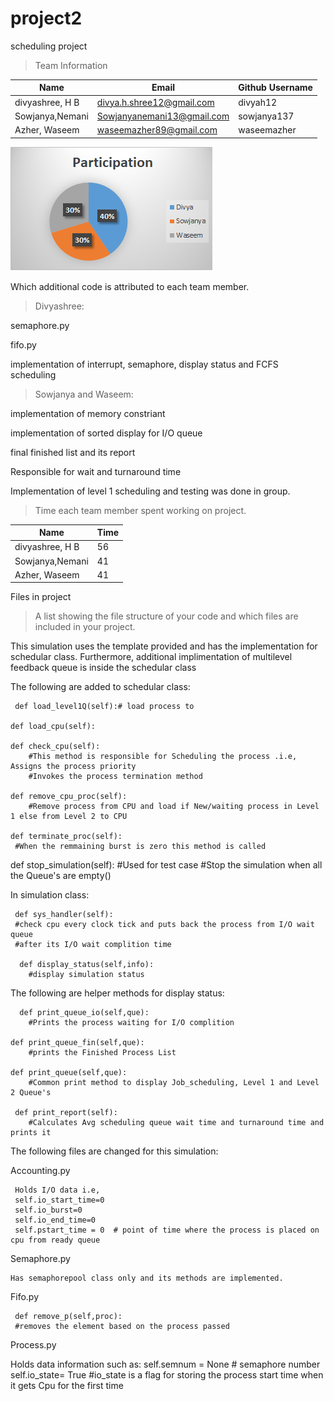 # project2
scheduling project


>Team Information
>
| Name     | Email   | Github Username |
|----------|---------|-----------------|
| divyashree, H B | divya.h.shree12@gmail.com | divyah12  |
| Sowjanya,Nemani  | Sowjanyanemani13@gmail.com | sowjanya137 |
| Azher, Waseem	  | waseemazher89@gmail.com | waseemazher  |


![](https://github.com/WaseemAzher/5143-201-OpSys-Azher/blob/master/assignments/participation.png)



Which additional code is attributed to each team member.

>Divyashree:

semaphore.py

fifo.py

implementation of interrupt, semaphore, display status and FCFS scheduling
 
>Sowjanya and Waseem:

implementation of memory constriant

implementation of sorted display for I/O queue

final finished list and its report

Responsible for wait and turnaround time

Implementation of level 1 scheduling and testing was done in group.


>Time each team member spent working on project.
>
| Name     | Time   | 
|----------|---------|
| divyashree, H B | 56|
| Sowjanya,Nemani  | 41|
| Azher, Waseem	  |41|


Files in project

>A list showing the file structure of your code and which files are included in your project.

This simulation uses the template provided and has the implementation for schedular class.
Furthermore, additional implimentation of multilevel feedback queue is inside the schedular class

The following are added to schedular class:

     def load_level1Q(self):# load process to 
         
    def load_cpu(self):
    
    def check_cpu(self):
        #This method is responsible for Scheduling the process .i.e, Assigns the process priority 
        #Invokes the process termination method
           
    def remove_cpu_proc(self):
        #Remove process from CPU and load if New/waiting process in Level 1 else from Level 2 to CPU 
        
    def terminate_proc(self): 
     #When the remmaining burst is zero this method is called
     
   def stop_simulation(self):
        #Used for test case
        #Stop the simulation when all the Queue's are empty()
        
 In simulation class:
 
     def sys_handler(self):  
     #check cpu every clock tick and puts back the process from I/O wait queue
     #after its I/O wait complition time
     
      def display_status(self,info):
        #display simulation status
        
  The following are helper methods for display status:     
  
      def print_queue_io(self,que):
        #Prints the process waiting for I/O complition
               
    def print_queue_fin(self,que):
        #prints the Finished Process List
        
    def print_queue(self,que):
        #Common print method to display Job_scheduling, Level 1 and Level 2 Queue's

     def print_report(self):
        #Calculates Avg scheduling queue wait time and turnaround time and prints it
        
 The following files are changed for this simulation:
 
 Accounting.py
 
     Holds I/O data i.e,         
     self.io_start_time=0
     self.io_burst=0
     self.io_end_time=0
     self.pstart_time = 0  # point of time where the process is placed on cpu from ready queue
        
  Semaphore.py
  
    Has semaphorepool class only and its methods are implemented.
    
  Fifo.py
  
     def remove_p(self,proc):
     #removes the element based on the process passed
     
  Process.py
  
  Holds data information such as:
       self.semnum = None  # semaphore number
       self.io_state= True
       #io_state is a flag for storing the process start time when it gets Cpu for the first time 
       
       

